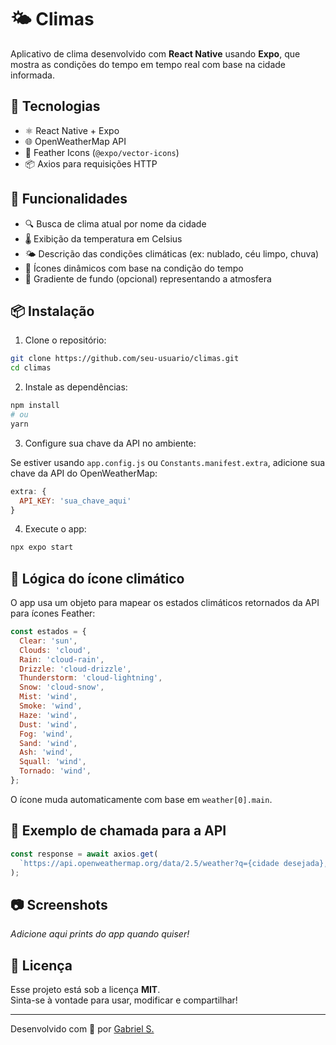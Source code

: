 # 🌤️ Climas

Aplicativo de clima desenvolvido com **React Native** usando **Expo**, que mostra as condições do tempo em tempo real com base na cidade informada.

## 🚀 Tecnologias

- ⚛️ React Native + Expo
- 🌐 OpenWeatherMap API
- 🎨 Feather Icons (`@expo/vector-icons`)
- 📦 Axios para requisições HTTP

## 📲 Funcionalidades

- 🔍 Busca de clima atual por nome da cidade
- 🌡️ Exibição da temperatura em Celsius
- 🌤️ Descrição das condições climáticas (ex: nublado, céu limpo, chuva)
- 🎯 Ícones dinâmicos com base na condição do tempo
- 🌈 Gradiente de fundo (opcional) representando a atmosfera

## 📦 Instalação

1. Clone o repositório:

```bash
git clone https://github.com/seu-usuario/climas.git
cd climas
```

2. Instale as dependências:

```bash
npm install
# ou
yarn
```

3. Configure sua chave da API no ambiente:

Se estiver usando `app.config.js` ou `Constants.manifest.extra`, adicione sua chave da API do OpenWeatherMap:

```js
extra: {
  API_KEY: 'sua_chave_aqui'
}
```

4. Execute o app:

```bash
npx expo start
```

## 🧠 Lógica do ícone climático

O app usa um objeto para mapear os estados climáticos retornados da API para ícones Feather:

```js
const estados = {
  Clear: 'sun',
  Clouds: 'cloud',
  Rain: 'cloud-rain',
  Drizzle: 'cloud-drizzle',
  Thunderstorm: 'cloud-lightning',
  Snow: 'cloud-snow',
  Mist: 'wind',
  Smoke: 'wind',
  Haze: 'wind',
  Dust: 'wind',
  Fog: 'wind',
  Sand: 'wind',
  Ash: 'wind',
  Squall: 'wind',
  Tornado: 'wind',
};
```

O ícone muda automaticamente com base em `weather[0].main`.

## 🧪 Exemplo de chamada para a API

```js
const response = await axios.get(
  `https://api.openweathermap.org/data/2.5/weather?q={cidade desejada},BR&appid=${API_KEY}&units=metric&lang=pt_br`
);
```

## 📷 Screenshots

*Adicione aqui prints do app quando quiser!*

## 📄 Licença

Esse projeto está sob a licença **MIT**.  
Sinta-se à vontade para usar, modificar e compartilhar!

---

Desenvolvido com 💙 por [Gabriel S.](https://github.com/seu-usuario)
